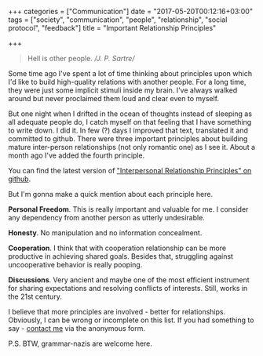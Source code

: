 +++
categories = ["Communication"]
date = "2017-05-20T00:12:16+03:00"
tags = ["society", "communication", "people", "relationship", "social protocol", "feedback"]
title = "Important Relationship Principles"

+++

> Hell is other people.
> _/J. P. Sartre/_


Some time ago I've spent a lot of time thinking about principles upon which I'd like to build high-quality relations with another people. For a long time, they were just some implicit stimuli inside my brain. I've always walked around but never proclaimed them loud and clear even to myself.

But one night when I drifted in the ocean of thoughts instead of sleeping as all adequate people do, I catch myself on that feeling that I have something to write down. I did it. In few (?) days I improved that text, translated it and committed to github. There were three important principles about building mature inter-person relationships (not only romantic one) as I see it. About a month ago I've added the fourth principle.

You can find the latest version of ["Interpersonal Relationship Principles" on github](https://github.com/dector/social-interaction/blob/master/Interpersonal-Relationship-Principles.md).

But I'm gonna make a quick mention about each principle here.

<!--more-->

**Personal Freedom**. This is really important and valuable for me. I consider any dependency from another person as utterly undesirable.

**Honesty**. No manipulation and no information concealment.

**Cooperation**. I think that with cooperation relationship can be more productive in achieving shared goals. Besides that, struggling against uncooperative behavior is really pooping.

**Discussions**. Very ancient and maybe one of the most efficient instrument for sharing expectations and resolving conflicts of interests. Still, works in the 21st century.

I believe that more principles are involved - better for relationships. Obviously, I can be wrong or incomplete on this list. If you had something to say - [contact me](https://goo.gl/forms/Dvj8VyoQp5XyDJD93) via the anonymous form.

P.S. BTW, grammar-nazis are welcome here.
